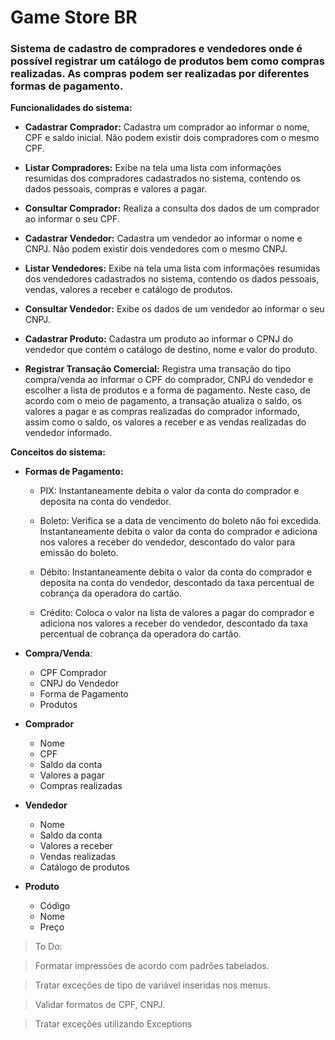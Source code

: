 # Game Store BR

###  Sistema de cadastro de compradores e vendedores onde é possível registrar um catálogo de produtos bem como compras realizadas. As compras podem ser realizadas por diferentes formas de pagamento.

  
**Funcionalidades do sistema:**

- **Cadastrar Comprador:** Cadastra um comprador ao informar o nome, CPF e saldo inicial. Não podem existir dois compradores com o mesmo CPF.
 
- **Listar Compradores:** Exibe na tela uma lista com informações resumidas dos compradores cadastrados no sistema, contendo os dados pessoais, compras e valores a pagar.
- **Consultar Comprador:** Realiza a consulta dos dados de um comprador ao informar o seu CPF. 
 
- **Cadastrar Vendedor:** Cadastra um vendedor ao informar o nome e CNPJ. Não podem existir dois vendedores com o mesmo CNPJ.
 
- **Listar Vendedores:** Exibe na tela uma lista com informações resumidas dos vendedores cadastrados no sistema, contendo os dados pessoais, vendas, valores a receber e catálogo de produtos.
 
- **Consultar Vendedor:** Exibe os dados de um vendedor ao informar o seu CNPJ. 
 
- **Cadastrar Produto:** Cadastra um produto ao informar o CPNJ do vendedor que contém o catálogo de destino, nome e valor do produto.
 
- **Registrar Transação Comercial:** Registra uma transação do tipo compra/venda ao informar o CPF do comprador, CNPJ do vendedor e escolher a lista de produtos e a forma de pagamento. Neste caso, de acordo com o meio de pagamento, a transação atualiza o saldo, os valores a pagar e as compras realizadas do comprador informado, assim como o saldo, os valores a receber e as vendas realizadas do vendedor informado.

**Conceitos do sistema:**

- **Formas de Pagamento:**

  - PIX: Instantaneamente debita o valor da conta do comprador e deposita na conta do vendedor.

  - Boleto: Verifica se a data de vencimento do boleto não foi excedida. Instantaneamente debita o valor da conta do comprador e adiciona nos valores a receber do vendedor, descontado do valor para emissão do boleto.

  - Débito: Instantaneamente debita o valor da conta do comprador e deposita na conta do vendedor, descontado da taxa percentual de cobrança da operadora do cartão.

  - Crédito: Coloca o valor na lista de valores a pagar do comprador e adiciona nos valores a receber do vendedor, descontado da taxa percentual de cobrança da operadora do cartão.

- **Compra/Venda**:
  - CPF Comprador
  - CNPJ do Vendedor
  - Forma de Pagamento
  - Produtos
  
- **Comprador**
  - Nome
  - CPF
  - Saldo da conta
  - Valores a pagar
  - Compras realizadas

- **Vendedor**
  - Nome
  - Saldo da conta
  - Valores a receber
  - Vendas realizadas
  - Catálogo de produtos
  
- **Produto**
  - Código
  - Nome
  - Preço

> To Do: 

> Formatar impressões de acordo com padrões tabelados.

> Tratar exceções de tipo de variável inseridas nos menus.

> Validar formatos de CPF, CNPJ.

> Tratar exceções utilizando Exceptions
